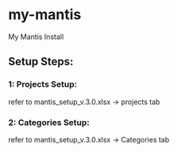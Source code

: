 # my-mantis
My Mantis Install

## Setup Steps: 

### 1: Projects Setup:
refer to mantis_setup_v.3.0.xlsx -> projects tab

### 2: Categories Setup:
refer to mantis_setup_v.3.0.xlsx -> Categories tab

